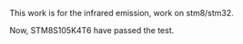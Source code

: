 
This work is for the infrared emission, work on stm8/stm32.

Now, STM8S105K4T6 have passed the test.



